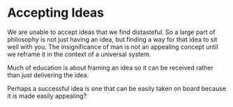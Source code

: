 # Accepting Ideas

We are unable to accept ideas that we find distasteful. So a large part of philosophy is not just having an idea, but finding a way for that idea to sit well with you. The insignificance of man is not an appealing concept until we reframe it in the context of a universal system.

Much of education is about framing an idea so it can be received rather than just delivering the idea.

Perhaps a successful idea is one that can be easily taken on board because it is made easily appealing?

